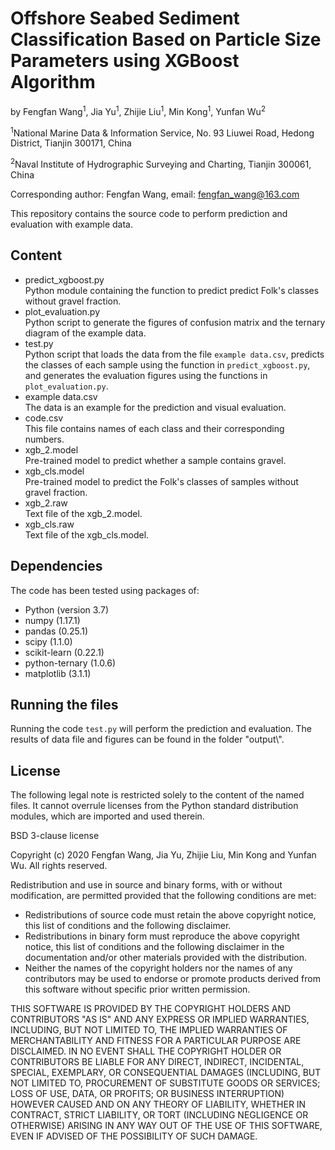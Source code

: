 # Offshore Seabed Sediment Classification Based on Particle Size Parameters using XGBoost Algorithm

by Fengfan Wang<sup>1</sup>, Jia Yu<sup>1</sup>, Zhijie Liu<sup>1</sup>, Min Kong<sup>1</sup>, Yunfan Wu<sup>2</sup>

<sup>1</sup>National Marine Data & Information Service, No. 93 Liuwei Road, Hedong District, Tianjin 300171, China

<sup>2</sup>Naval Institute of Hydrographic Surveying and Charting, Tianjin 300061, China

Corresponding author: Fengfan Wang, email: fengfan_wang@163.com



This repository contains the source code to perform prediction and evaluation with example data. 

## Content
- predict_xgboost.py  
Python module containing the function to predict predict Folk's classes without gravel fraction.
- plot_evaluation.py  
Python script to generate the figures of confusion matrix and the ternary diagram of the example data.
- test.py  
Python script that loads the data from the file `example data.csv`, predicts the classes of each sample using the 
function in `predict_xgboost.py`, and generates the evaluation figures using the functions in `plot_evaluation.py`.
- example data.csv  
The data is an example for the prediction and visual evaluation.
- code.csv  
This file contains names of each class and their corresponding numbers.
- xgb_2.model  
Pre-trained model to predict whether a sample contains gravel. 
- xgb_cls.model  
Pre-trained model to predict the Folk's classes of samples without gravel fraction.
- xgb_2.raw  
Text file of the xgb_2.model.
- xgb_cls.raw  
Text file of the xgb_cls.model.

## Dependencies
The code has been tested using packages of:  
- Python (version 3.7)
- numpy (1.17.1)
- pandas (0.25.1)
- scipy (1.1.0)
- scikit-learn (0.22.1)
- python-ternary (1.0.6)
- matplotlib (3.1.1)


## Running the files
Running the code `test.py` will perform the prediction and evaluation. The results of data file and figures can be found in the folder "output\\". 


## License

The following legal note is restricted solely to the content of the named files. It cannot
overrule licenses from the Python standard distribution modules, which are imported and
used therein.

BSD 3-clause license

Copyright (c) 2020 Fengfan Wang, Jia Yu, Zhijie Liu, Min Kong and Yunfan Wu.
All rights reserved.

Redistribution and use in source and binary forms, with or without
modification, are permitted provided that the following conditions are met:

* Redistributions of source code must retain the above copyright notice,
  this list of conditions and the following disclaimer.
* Redistributions in binary form must reproduce the above copyright notice,
  this list of conditions and the following disclaimer in the documentation
  and/or other materials provided with the distribution.
* Neither the names of the copyright holders nor the names of any contributors
  may be used to endorse or promote products derived from this software
  without specific prior written permission.

THIS SOFTWARE IS PROVIDED BY THE COPYRIGHT HOLDERS AND CONTRIBUTORS "AS IS" AND
ANY EXPRESS OR IMPLIED WARRANTIES, INCLUDING, BUT NOT LIMITED TO, THE IMPLIED
WARRANTIES OF MERCHANTABILITY AND FITNESS FOR A PARTICULAR PURPOSE ARE
DISCLAIMED. IN NO EVENT SHALL THE COPYRIGHT HOLDER OR CONTRIBUTORS BE LIABLE
FOR ANY DIRECT, INDIRECT, INCIDENTAL, SPECIAL, EXEMPLARY, OR CONSEQUENTIAL
DAMAGES (INCLUDING, BUT NOT LIMITED TO, PROCUREMENT OF SUBSTITUTE GOODS OR
SERVICES; LOSS OF USE, DATA, OR PROFITS; OR BUSINESS INTERRUPTION) HOWEVER
CAUSED AND ON ANY THEORY OF LIABILITY, WHETHER IN CONTRACT, STRICT LIABILITY,
OR TORT (INCLUDING NEGLIGENCE OR OTHERWISE) ARISING IN ANY WAY OUT OF THE USE
OF THIS SOFTWARE, EVEN IF ADVISED OF THE POSSIBILITY OF SUCH DAMAGE.
